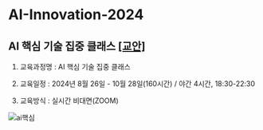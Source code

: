 # AI-Innovation-2024
## AI 핵심 기술 집중 클래스 [[교안]](https://docs.google.com/document/d/1mrVh8Az1XITXfFIho2IWXSCRRXDgcKfig7ZuBJgNS_0/edit?usp=sharing)


1. 교육과정명 : AI 핵심 기술 집중 클래스


2. 교육일정 : 2024년 8월 26일 - 10월 28일(160시간) / 야간 4시간, 18:30-22:30


3. 교육방식 : 실시간 비대면(ZOOM)




![ai핵심](https://github.com/user-attachments/assets/d71a9e3b-aafa-40ac-9c12-acc48e813164)

